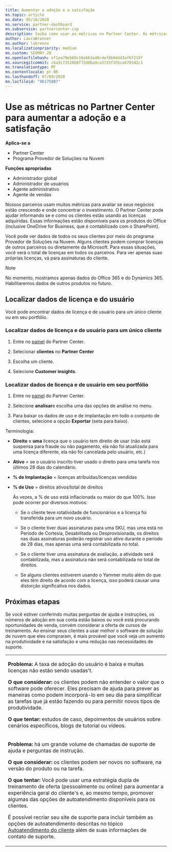 ```yaml
---
title: Aumentar a adoção e a satisfação
ms.topic: article
ms.date: 05/18/2020
ms.service: partner-dashboard
ms.subservice: partnercenter-csp
description: Saiba como usar as métricas no Partner Center. As métricas podem mostrar se sua empresa está crescendo, como os clientes usam suas licenças e onde concentrar o investimento.
author: LauraBrenner
ms.author: labrenne
ms.localizationpriority: medium
ms.custom: SEOMAY.20
ms.openlocfilehash: ef1ea79e669c16e663a40cdef8b0d4d3af6f219f
ms.sourcegitcommit: cba3c73520b8f72d0ba9ca3725f355cab79342c1
ms.translationtype: MT
ms.contentlocale: pt-BR
ms.lasthandoff: 07/09/2020
ms.locfileid: "86175887"
---
```

# <a name="use-metrics-in-partner-center-to-increase-adoption-and-satisfaction"></a>Use as métricas no Partner Center para aumentar a adoção e a satisfação

**Aplica-se a**

- Partner Center
- Programa Provedor de Soluções na Nuvem

**Funções apropriadas**

- Administrador global
- Administrador de usuários
- Agente administrativo
- Agente de vendas

Nossos parceiros usam muitos métricas para avaliar se seus negócios estão crescendo e onde concentrar o investimento. O Partner Center pode ajudar informando se e como os clientes estão usando as licenças adquiridas. Essas informações estão disponíveis para os produtos do Office (inclusive OneDrive for Business, que é contabilizado com o SharePoint).

Você pode ver dados de todos os seus clientes por meio do programa Provedor de Soluções na Nuvem. Alguns clientes podem comprar licenças de outros parceiros ou diretamente da Microsoft. Para essas situações, você verá o total de licenças em todos os parceiros. Para ver apenas suas próprias licenças, vá para assinaturas do cliente.

> [!NOTE]  
>  No momento, mostramos apenas dados do Office 365 e do Dynamics 365. Habilitaremos dados de outros produtos no futuro.

## <a name="find-license-and-user-data"></a>Localizar dados de licença e do usuário

Você pode encontrar dados de licença e de usuário para um único cliente ou em seu portfólio.

### <a name="find-license-and-user-data-for-a-single-customer"></a>Localizar dados de licença e de usuário para um único cliente

1. Entre no [painel](https://partner.microsoft.com/dashboard) do Partner Center.

2. Selecionar **clientes** no **Partner Center**

3. Escolha um cliente.

4. Selecione **Customer insights**.

### <a name="find-license-and-user-data-across-your-portfolio"></a>Localizar dados de licença e de usuário em seu portfólio

1. Entre no [painel](https://partner.microsoft.com/dashboard) do Partner Center.

2. Selecione **analisar**e escolha uma das opções de análise no menu.

3. Para baixar os dados de uso e de implantação em todo o conjunto de clientes, selecione a opção **Exportar** (seta para baixo).

Terminologia:

- **Direito = uma** licença que o usuário tem direito de usar (não está suspensa para fraude ou não pagamento, ela não foi atualizada para uma licença diferente, ela não foi cancelada pelo usuário, etc.)

- **Ativo** = se o usuário inscrito tiver usado o direito para uma tarefa nos últimos 28 dias do calendário.

- **% de Implantação** = licenças atribuídas/licenças vendidas

- **% de Uso** = direitos ativos/total de direitos

   Às vezes, a % de uso está inflacionada ou maior do que 100%. Isso pode ocorrer por diversos motivos:

  - Se o cliente teve rotatividade de funcionários e a licença foi transferida para um novo usuário.

  - Se o cliente tiver duas assinaturas para uma SKU, mas uma está no Período de Cortesia, Desabilitada ou Desprovisionada, os direitos nas duas assinaturas poderão registrar uso ativo durante o período de 28 dias, mas apenas uma será contabilizada no total.

  - Se o cliente tiver uma assinatura de avaliação, a atividade será contabilizada, mas a assinatura não será contabilizada no total de direitos.

  - Se alguns clientes estiverem usando o Yammer muito além do que eles têm direito de acordo com a licença, isso poderá causar uma distorção significativa nos dados.

## <a name="next-steps"></a>Próximas etapas

Se você estiver conferindo muitas perguntas de ajuda e instruções, os números de adoção em sua conta estão baixos ou você está procurando oportunidades de venda, convém considerar a oferta de cursos de treinamento. Ao ensinar seus clientes a usar melhor o software de solução de nuvem que eles compraram, é mais provável que você veja um aumento na produtividade e na satisfação e uma redução nas necessidades de suporte.

<table>
<colgroup>
<col width="100%" />
</colgroup>
<tbody>
<tr class="odd">
<td><p><strong>Problema:</strong> A taxa de adoção do usuário é baixa e muitas licenças não estão sendo usadas&#39;t.</p>
<p><strong>O que considerar:</strong> os clientes podem não entender o valor que o software pode oferecer. Eles precisam de ajuda para prever as maneiras como podem incorporá-lo em seu dia para simplificar as tarefas que já estão fazendo ou para permitir novos tipos de produtividade.</p>
<p><strong>O que tentar:</strong> estudos de caso, depoimentos de usuários sobre cenários específicos, blogs de tutorial ou vídeos.</p></td>
</tr>
<tr class="even">
<td><p><strong>Problema:</strong> há um grande volume de chamadas de suporte de ajuda e perguntas de instrução.</p>
<p><strong>O que considerar:</strong> os clientes podem ser novos no software, na versão do produto ou na tarefa.</p>
<p><strong>O que tentar:</strong> Você pode usar uma estratégia dupla de treinamento de oferta (pessoalmente ou online) para aumentar a experiência geral do cliente&#39;s e, ao mesmo tempo, promover algumas das opções de autoatendimento disponíveis para os clientes.</p>
<p>É possível recriar seu site de suporte para incluir também as opções de autoatendimento descritas no tópico <a href="customer-self-support.md" data-raw-source="[Customer self-support](customer-self-support.md)">Autoatendimento do cliente</a> além de suas informações de contato de suporte.</p></td>
</tr>
</tbody>
</table>
